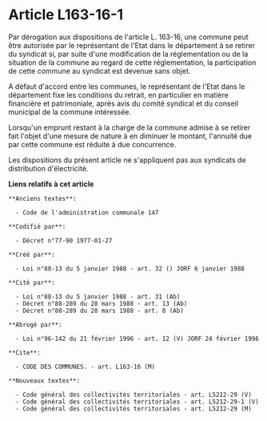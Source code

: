 # Article L163-16-1

Par dérogation aux dispositions de l'article L. 163-16, une commune peut être autorisée par le représentant de l'Etat dans le
département à se retirer du syndicat si, par suite d'une modification de la réglementation ou de la situation de la commune
au regard de cette réglementation, la participation de cette commune au syndicat est devenue sans objet.

A défaut d'accord entre les communes, le représentant de l'Etat dans le département fixe les conditions du retrait, en
particulier en matière financière et patrimoniale, après avis du comité syndical et du conseil municipal de la commune
intéressée.

Lorsqu'un emprunt restant à la charge de la commune admise à se retirer fait l'objet d'une mesure de nature à en diminuer le
montant, l'annuité due par cette commune est réduite à due concurrence.

Les dispositions du présent article ne s'appliquent pas aux syndicats de distribution d'électricité.

**Liens relatifs à cet article**

	**Anciens textes**:

	  - Code de l'administration communale 147

	**Codifié par**:

	  - Décret n°77-90 1977-01-27

	**Créé par**:

	  - Loi n°88-13 du 5 janvier 1988 - art. 32 () JORF 6 janvier 1988

	**Cité par**:

	  - Loi n°88-13 du 5 janvier 1988 - art. 31 (Ab)
	  - Décret n°88-289 du 28 mars 1988 - art. 13 (Ab)
	  - Décret n°88-289 du 28 mars 1988 - art. 8 (Ab)

	**Abrogé par**:

	  - Loi n°96-142 du 21 février 1996 - art. 12 (V) JORF 24 février 1996

	**Cite**:

	  - CODE DES COMMUNES. - art. L163-16 (M)

	**Nouveaux textes**:

	  - Code général des collectivités territoriales - art. L5212-29 (V)
	  - Code général des collectivités territoriales - art. L5212-29-1 (V)
	  - Code général des collectivités territoriales - art. L5212-29 (M)
